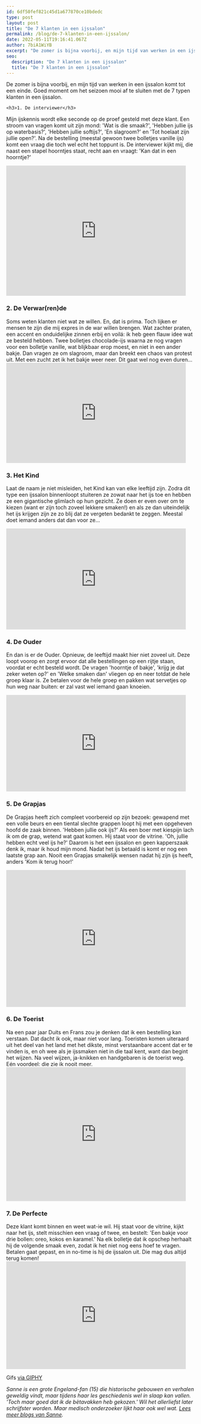 ```yaml
---
id: 6df50fef821c45d1a677870ce10bdedc
type: post
layout: post
title: "De 7 klanten in een ijssalon"
permalink: /blog/de-7-klanten-in-een-ijssalon/
date: 2022-05-11T19:16:41.067Z
author: 7biA1WiYB
excerpt: "De zomer is bijna voorbij, en mijn tijd van werken in een ijssalon komt tot een einde. Goed moment om het seizoen mooi af te sluiten met de 7 typen klanten in een ijssalon.  "
seo:
  description: "De 7 klanten in een ijssalon"
  title: "De 7 klanten in een ijssalon"
---
```

De zomer is bijna voorbij, en mijn tijd van werken in een ijssalon komt tot een einde. Goed moment om het seizoen mooi af te sluiten met de 7 typen klanten in een ijssalon.  

    <h3>1. De interviewer</h3>
<p>Mijn ijskennis wordt elke seconde op de proef gesteld met deze klant. Een stroom van vragen komt uit zijn mond: 'Wat is die smaak?', 'Hebben jullie ijs op waterbasis?', 'Hebben jullie softijs?', 'En slagroom?' en 'Tot hoelaat zijn jullie open?'. Na de bestelling (meestal gewoon twee bolletjes vanille ijs) komt een vraag die toch wel echt het toppunt is. De interviewer kijkt mij, die naast een stapel hoorntjes staat, recht aan en vraagt: 'Kan dat in een hoorntje?'</p>
<iframe allowfullscreen="" class="giphy-embed" frameborder="0" height="348" src="https://giphy.com/embed/l0HlRnAWXxn0MhKLK" width="480"></iframe>
<h3><strong>2. De Verwar(ren)de</strong></h3>
Soms weten klanten niet wat ze willen. En, dat is prima. Toch lijken er mensen te zijn die mij expres in de war willen brengen. Wat zachter praten, een accent en onduidelijke zinnen erbij en voilá: ik heb geen flauw idee wat ze besteld hebben. Twee bolletjes chocolade-ijs waarna ze nog vragen voor een bolletje vanille, wat blijkbaar erop moest, en niet in een ander bakje. Dan vragen ze om slagroom, maar dan breekt een chaos van protest uit. Met een zucht zet ik het bakje weer neer. Dit gaat wel nog even duren…

<iframe allowfullscreen="" class="giphy-embed" frameborder="0" height="268" src="https://giphy.com/embed/3o7btPCcdNniyf0ArS" width="480"></iframe>
<h3><strong>3. Het Kind</strong></h3>
<p>Laat de naam je niet misleiden, het Kind kan van elke leeftijd zijn. Zodra dit type een ijssalon binnenloopt stuiteren ze zowat naar het ijs toe en hebben ze een gigantische glimlach op hun gezicht. Ze doen er even over om te kiezen (want er zijn toch zoveel lekkere smaken!) en als ze dan uiteindelijk het ijs krijgen zijn ze zo blij dat ze vergeten bedankt te zeggen. Meestal doet iemand anders dat dan voor ze...</p>
<iframe allowfullscreen="" class="giphy-embed" frameborder="0" height="270" src="https://giphy.com/embed/AGGz7y0rCYxdS" width="480"></iframe>
<h3><strong>4. De Ouder</strong></h3>
<p>En dan is er de Ouder. Opnieuw, de leeftijd maakt hier niet zoveel uit. Deze loopt voorop en zorgt ervoor dat alle bestellingen op een rijtje staan, voordat er echt besteld wordt. De vragen 'hoorntje of bakje', 'krijg je dat zeker weten op?' en 'Welke smaken dan' vliegen op en neer totdat de hele groep klaar is. Ze betalen voor de hele groep en pakken wat servetjes op hun weg naar buiten: er zal vast wel iemand gaan knoeien.</p>
<iframe allowfullscreen="" class="giphy-embed" frameborder="0" height="258" src="https://giphy.com/embed/vBJllUBSvZ0uQ" width="480"></iframe>
<h3><strong>5. De Grapjas</strong></h3>
<p>De Grapjas heeft zich compleet voorbereid op zijn bezoek: gewapend met een volle beurs en een tiental slechte grappen loopt hij met een opgeheven hoofd de zaak binnen. 'Hebben jullie ook ijs?' Als een boer met kiespijn lach ik om de grap, wetend wat gaat komen. Hij staat voor de vitrine. 'Oh, jullie hebben echt veel ijs he?' Daarom is het een ijssalon en geen kapperszaak denk ik, maar ik houd mijn mond. Nadat het ijs betaald is komt er nog een laatste grap aan. Nooit een Grapjas smakelijk wensen nadat hij zijn ijs heeft, anders 'Kom ik terug hoor!'</p>
<iframe allowfullscreen="" class="giphy-embed" frameborder="0" height="366" src="https://giphy.com/embed/3pDwzu7sYmF4k" width="480"></iframe>
<h3><strong>6. De Toerist</strong></h3>
Na een paar jaar Duits en Frans zou je denken dat ik een bestelling kan verstaan. Dat dacht ik ook, maar niet voor lang. Toeristen komen uiteraard uit het deel van het land met het dikste, minst verstaanbare accent dat er te vinden is, en oh wee als je ijssmaken niet in die taal kent, want dan begint het wijzen. Na veel wijzen, ja-knikken en handgebaren is de toerist weg. Eén voordeel: die zie ik nooit meer.
<iframe allowfullscreen="" class="giphy-embed" frameborder="0" height="358" src="https://giphy.com/embed/uLda64US3sb16" width="480"></iframe>
<h3><strong>7. De Perfecte</strong></h3>
Deze klant komt binnen en weet wat-ie wil. Hij staat voor de vitrine, kijkt naar het ijs, stelt misschien een vraag of twee, en bestelt: 'Een bakje voor drie bollen: oreo, kokos en karamel.' Na elk bolletje dat ik opschep herhaalt hij de volgende smaak even, zodat ik het niet nog eens hoef te vragen. Betalen gaat gepast, en in no-time is hij de ijssalon uit. Die mag dus altijd terug komen!
<iframe allowfullscreen="" class="giphy-embed" frameborder="0" height="288" src="https://giphy.com/embed/U2O50cAkpmTjG" width="480"></iframe>
<p>Gifs <a href="https://giphy.com/gifs/perfect-sigourney-weaver-U2O50cAkpmTjG">via GIPHY</a></p>
<p><em>Sanne is een grote Engeland-fan (15) die historische gebouwen en verhalen geweldig vindt, maar tijdens haar les geschiedenis wel in slaap kan vallen. 'Toch maar goed dat ik de bètavakken heb gekozen.' Wil het allerliefst later schrijfster worden. Maar medisch onderzoeker lijkt haar ook wel wat. </em><a href="https://original.sevendays.nl/users/sanne-van-der-sterren"><em>Lees meer blogs van Sanne</em></a><em>.</em></p>  
